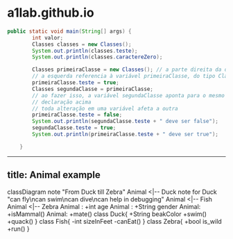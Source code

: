 # a1lab.github.io

```java
public static void main(String[] args) {
		int valor;
		Classes classes = new Classes();
		System.out.println(classes.teste);
		System.out.println(classes.caractereZero);

		Classes primeiraClasse = new Classes(); // a parte direita da declaração cria um objeto
		// a esquerda referencia à variável primeiraClasse, do tipo Classes
		primeiraClasse.teste = true;
		Classes segundaClasse = primeiraClasse;
		// ao fazer isso, a variável segundaClasse aponta para o mesmo objeto de
		// declaração acima
		// toda alteração em uma variável afeta a outra
		primeiraClasse.teste = false;
		System.out.println(segundaClasse.teste + " deve ser false");
		segundaClasse.teste = true;
		System.out.println(primeiraClasse.teste + " deve ser true");

	}
```

---
title: Animal example
---
classDiagram
    note "From Duck till Zebra"
    Animal <|-- Duck
    note for Duck "can fly\ncan swim\ncan dive\ncan help in debugging"
    Animal <|-- Fish
    Animal <|-- Zebra
    Animal : +int age
    Animal : +String gender
    Animal: +isMammal()
    Animal: +mate()
    class Duck{
        +String beakColor
        +swim()
        +quack()
    }
    class Fish{
        -int sizeInFeet
        -canEat()
    }
    class Zebra{
        +bool is_wild
        +run()
    }
